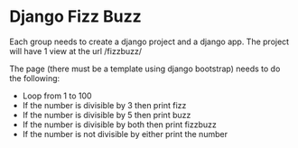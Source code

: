 # Django Fizz Buzz

Each group needs to create a django project and a django app.  The project will have 1 view at the url /fizzbuzz/

The page (there must be a template using django bootstrap) needs to do the following:
* Loop from 1 to 100
* If the number is divisible by 3 then print fizz
* If the number is divisible by 5 then print buzz
* If the number is divisible by both then print fizzbuzz
* If the number is not divisible by either print the number
